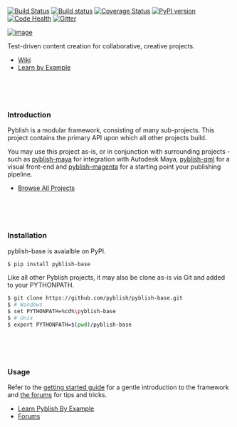 [![Build Status][travis-image]][travis-link]
[![Build status][appveyor-image]](https://ci.appveyor.com/project/mottosso/pyblish)
[![Coverage Status][cover-image]][cover-link]
[![PyPI version][pypi-image]][pypi-link]
[![Code Health][landscape-image]][landscape-repo]
[![Gitter][gitter-image]](https://gitter.im/pyblish/pyblish?utm_source=badge&utm_medium=badge&utm_campaign=pr-badge&utm_content=badge)

[![image](https://cloud.githubusercontent.com/assets/2152766/12704326/b6ff015c-c850-11e5-91be-68d824526f13.png)](https://www.youtube.com/watch?v=j5uUTW702-U)

Test-driven content creation for collaborative, creative projects.

- [Wiki](../wiki)
- [Learn by Example](http://learn.pyblish.com)

<br>
<br>
<br>

### Introduction

Pyblish is a modular framework, consisting of many sub-projects. This project contains the primary API upon which all other projects build.

You may use this project as-is, or in conjunction with surrounding projects - such as [pyblish-maya][] for integration with Autodesk Maya, [pyblish-qml][] for a visual front-end and [pyblish-magenta][] for a starting point your publishing pipeline.

[pyblish-maya]: https://github.com/pyblish/pyblish-maya
[pyblish-qml]: https://github.com/pyblish/pyblish-qml
[pyblish-magenta]: https://github.com/pyblish/pyblish-magenta

- [Browse All Projects](https://github.com/pyblish)

<br>
<br>
<br>

### Installation

pyblish-base is avaialble on PyPI.

```bash
$ pip install pyblish-base
```

Like all other Pyblish projects, it may also be clone as-is via Git and added to your PYTHONPATH.

```bash
$ git clone https://github.com/pyblish/pyblish-base.git
$ # Windows
$ set PYTHONPATH=%cd%\pyblish-base
$ # Unix
$ export PYTHONPATH=$(pwd)/pyblish-base
```

<br>
<br>
<br>

### Usage

Refer to the [getting started guide](http://learn.pyblish.com) for a gentle introduction to the framework and [the forums](http://forums.pyblish.com) for tips and tricks.

- [Learn Pyblish By Example](http://learn.pyblish.com)
- [Forums](http://forums.pyblish.com)

[travis-image]: https://travis-ci.org/pyblish/pyblish-base.svg?branch=master
[travis-link]: https://travis-ci.org/pyblish/pyblish-base

[appveyor-image]: https://ci.appveyor.com/api/projects/status/github/pyblish/pyblish-base?svg=true

[cover-image]: https://coveralls.io/repos/pyblish/pyblish-base/badge.svg
[cover-link]: https://coveralls.io/r/pyblish/pyblish-base
[pypi-image]: https://badge.fury.io/py/pyblish.svg
[pypi-link]: http://badge.fury.io/py/pyblish
[landscape-image]: https://landscape.io/github/pyblish/pyblish-base/master/landscape.png
[landscape-repo]: https://landscape.io/github/pyblish/pyblish-base/master
[gitter-image]: https://badges.gitter.im/Join%20Chat.svg

